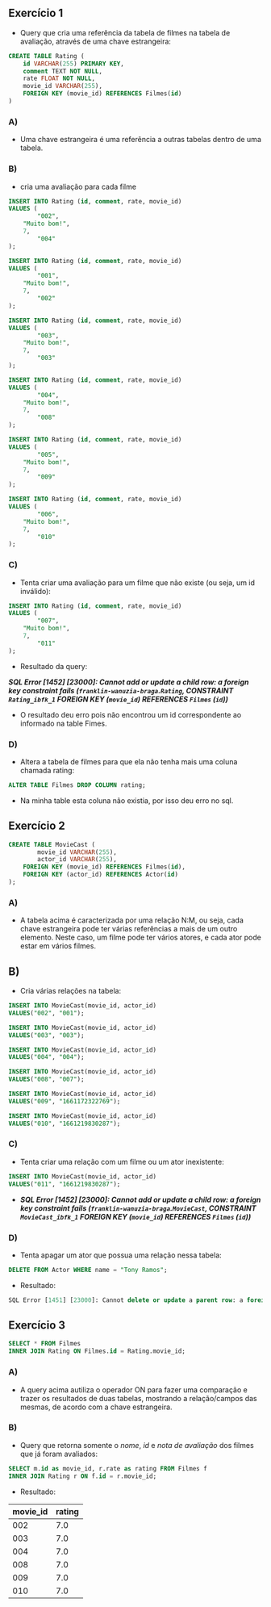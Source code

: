 ## Exercício 1

- Query que cria uma referência da tabela de filmes na tabela de avaliação, através de uma chave estrangeira:

```sql
CREATE TABLE Rating (
	id VARCHAR(255) PRIMARY KEY,
    comment TEXT NOT NULL,
	rate FLOAT NOT NULL,
    movie_id VARCHAR(255),
    FOREIGN KEY (movie_id) REFERENCES Filmes(id)
)
```

### A)
- Uma chave estrangeira é uma referência a outras tabelas dentro de uma tabela.

### B)
- cria uma avaliação para cada filme
```sql
INSERT INTO Rating (id, comment, rate, movie_id) 
VALUES (
		"002",
    "Muito bom!",
    7,
		"004"
);

INSERT INTO Rating (id, comment, rate, movie_id) 
VALUES (
		"001",
    "Muito bom!",
    7,
		"002"
);

INSERT INTO Rating (id, comment, rate, movie_id) 
VALUES (
		"003",
    "Muito bom!",
    7,
		"003"
);

INSERT INTO Rating (id, comment, rate, movie_id) 
VALUES (
		"004",
    "Muito bom!",
    7,
		"008"
);

INSERT INTO Rating (id, comment, rate, movie_id) 
VALUES (
		"005",
    "Muito bom!",
    7,
		"009"
);

INSERT INTO Rating (id, comment, rate, movie_id) 
VALUES (
		"006",
    "Muito bom!",
    7,
		"010"
);
```

### C)

- Tenta criar uma avaliação para um filme que não existe (ou seja, um id inválido):
```sql
INSERT INTO Rating (id, comment, rate, movie_id) 
VALUES (
		"007",
    "Muito bom!",
    7,
		"011"
);
```
- Resultado da query:

***SQL Error [1452] [23000]: Cannot add or update a child row: a foreign key constraint fails (`franklin-wanuzia-braga`.`Rating`, CONSTRAINT `Rating_ibfk_1` FOREIGN KEY (`movie_id`) REFERENCES `Filmes` (`id`))***

- O resultado deu erro pois não encontrou um id correspondente ao informado na table Fimes.

### D)
- Altera a tabela de filmes para que ela não tenha mais uma coluna chamada rating:
```sql
ALTER TABLE Filmes DROP COLUMN rating;
```
- Na minha table esta coluna não existia, por isso deu erro no sql.

## Exercício 2
```sql
CREATE TABLE MovieCast (
		movie_id VARCHAR(255),
		actor_id VARCHAR(255),
    FOREIGN KEY (movie_id) REFERENCES Filmes(id),
    FOREIGN KEY (actor_id) REFERENCES Actor(id)
);
```

### A) 
- A tabela acima é caracterizada por uma relação N:M, ou seja, cada chave estrangeira pode ter várias referências a mais de um outro elemento. Neste caso, um filme pode ter vários atores, e cada ator pode estar em vários filmes.

## B)
- Cria várias relações na tabela:
```sql
INSERT INTO MovieCast(movie_id, actor_id)
VALUES("002", "001");

INSERT INTO MovieCast(movie_id, actor_id)
VALUES("003", "003");

INSERT INTO MovieCast(movie_id, actor_id)
VALUES("004", "004");

INSERT INTO MovieCast(movie_id, actor_id)
VALUES("008", "007");

INSERT INTO MovieCast(movie_id, actor_id)
VALUES("009", "1661172322769");

INSERT INTO MovieCast(movie_id, actor_id)
VALUES("010", "1661219830287");
```

### C)
- Tenta criar uma relação com um filme ou um ator inexistente:
```sql
INSERT INTO MovieCast(movie_id, actor_id)
VALUES("011", "1661219830287");
```

- ***SQL Error [1452] [23000]: Cannot add or update a child row: a foreign key constraint fails (`franklin-wanuzia-braga`.`MovieCast`, CONSTRAINT `MovieCast_ibfk_1` FOREIGN KEY (`movie_id`) REFERENCES `Filmes` (`id`))***

### D)
- Tenta apagar um ator que possua uma relação nessa tabela:
```sql
DELETE FROM Actor WHERE name = "Tony Ramos";
```
- Resultado:
```sql
SQL Error [1451] [23000]: Cannot delete or update a parent row: a foreign key constraint fails (`franklin-wanuzia-braga`.`MovieCast`, CONSTRAINT `MovieCast_ibfk_2` FOREIGN KEY (`actor_id`) REFERENCES `Actor` (`id`))
```

## Exercício 3
```sql
SELECT * FROM Filmes 
INNER JOIN Rating ON Filmes.id = Rating.movie_id;

```
### A)
- A query acima autiliza o operador ON para fazer uma comparação e trazer os resultados de duas tabelas, mostrando a relação/campos das mesmas, de acordo com a chave estrangeira.

### B)
- Query que retorna somente o _nome_, _id_ e _nota de avaliação_ dos filmes que já foram avaliados:
```sql
SELECT m.id as movie_id, r.rate as rating FROM Filmes f
INNER JOIN Rating r ON f.id = r.movie_id;

```
- Resultado:

movie_id|rating|
-------|------|
002     |   7.0|
003     |   7.0|
004     |   7.0|
008     |   7.0|
009     |   7.0|
010     |   7.0|

